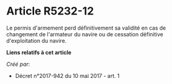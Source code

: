 # Article R5232-12

Le permis d'armement perd définitivement sa validité en cas de changement de l'armateur du navire ou de cessation définitive
d'exploitation du navire.

**Liens relatifs à cet article**

_Créé par_:

  - Décret n°2017-942 du 10 mai 2017 - art. 1
